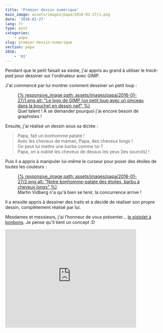 ```yaml
---
title: 'Premier dessin numérique'
main_image: assets/images/papa/2016-01-27/1.png
date: '2016-01-27'
lang: fr
type: post
categories:
    - papa
slug: premier-dessin-numerique
section: papa
2016:
    - '01'
---
```


Pendant que le petit faisait sa sieste, j'ai appris au grand à utiliser le <em lang="en">trackpad</em> pour dessiner sur l'ordinateur avec GIMP.

J'ai commencé par lui montrer comment dessiner un petit loup :

<figure>
  <a data-featherlight="image" href="/assets/images/papa/2016-01-27/1.png" title="Voir en plus grand">
      {% responsive_image path: assets/images/papa/2016-01-27/1.png alt: "Le logo de GIMP (un petit loup avec un pinceau dans la bouche) en dessin naif" %}
  </a>
  <figcaption>Quel talent ! À se demander pourquoi j'ai encore besoin de graphistes !</figcaption>
</figure>

Ensuite, j'ai réalisé un dessin sous sa dictée :

> Papa, fait un bonhomme patate !  
> Avec les cheveux de maman, Papa, des cheveux longs !  
> On peut lui mettre une barbe comme toi ?  
> Papa, on a oublié les cheveux de dessus les yeux [les sourcils] !

Puis il a appris à manipuler lui-même le curseur pour poser des étoiles de toutes les couleurs :

<figure>
  <a data-featherlight="image" href="/assets/images/papa/2016-01-27/2.png" title="Voir en plus grand">
      {% responsive_image path: assets/images/papa/2016-01-27/2.png alt: "Notre bonhomme-patate des étoiles, barbu à cheveux longs" %}
  </a>
  <figcaption>Martin Vidberg n'a qu'à bien se tenir, la concurrence arrive !</figcaption>
</figure>

Il a ensuite appris à dessiner des traits et a décidé de réaliser son propre dessin, complètement réalisé par lui.

Mesdames et messieurs, j'ai l'honneur de vous présenter… <a data-featherlight="image" href="/assets/images/papa/2016-01-27/3.png">le pistolet à bonbons</a>. Je pense qu'il tient un concept :D

<div class="videoWrapper">
  <iframe width="420" height="315" src="https://www.youtube.com/embed/OiXwDXvXiKg" frameborder="0" allowfullscreen></iframe>
</div>

